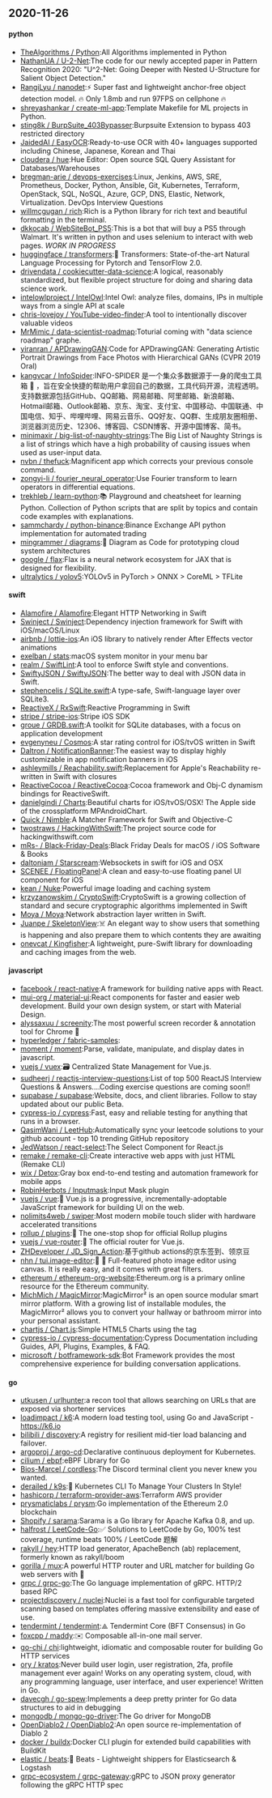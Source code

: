 ## 2020-11-26

#### python
* [TheAlgorithms / Python](https://github.com/TheAlgorithms/Python):All Algorithms implemented in Python
* [NathanUA / U-2-Net](https://github.com/NathanUA/U-2-Net):The code for our newly accepted paper in Pattern Recognition 2020: "U^2-Net: Going Deeper with Nested U-Structure for Salient Object Detection."
* [RangiLyu / nanodet](https://github.com/RangiLyu/nanodet):⚡
Super fast and lightweight anchor-free object detection model.
🔥
Only 1.8mb and run 97FPS on cellphone
🔥
* [shreyashankar / create-ml-app](https://github.com/shreyashankar/create-ml-app):Template Makefile for ML projects in Python.
* [sting8k / BurpSuite_403Bypasser](https://github.com/sting8k/BurpSuite_403Bypasser):Burpsuite Extension to bypass 403 restricted directory
* [JaidedAI / EasyOCR](https://github.com/JaidedAI/EasyOCR):Ready-to-use OCR with 40+ languages supported including Chinese, Japanese, Korean and Thai
* [cloudera / hue](https://github.com/cloudera/hue):Hue Editor: Open source SQL Query Assistant for Databases/Warehouses
* [bregman-arie / devops-exercises](https://github.com/bregman-arie/devops-exercises):Linux, Jenkins, AWS, SRE, Prometheus, Docker, Python, Ansible, Git, Kubernetes, Terraform, OpenStack, SQL, NoSQL, Azure, GCP, DNS, Elastic, Network, Virtualization. DevOps Interview Questions
* [willmcgugan / rich](https://github.com/willmcgugan/rich):Rich is a Python library for rich text and beautiful formatting in the terminal.
* [dkkocab / WebSiteBot_PS5](https://github.com/dkkocab/WebSiteBot_PS5):This is a bot that will buy a PS5 through Walmart. It's written in python and uses selenium to interact with web pages. *WORK IN PROGRESS*
* [huggingface / transformers](https://github.com/huggingface/transformers):🤗
Transformers: State-of-the-art Natural Language Processing for Pytorch and TensorFlow 2.0.
* [drivendata / cookiecutter-data-science](https://github.com/drivendata/cookiecutter-data-science):A logical, reasonably standardized, but flexible project structure for doing and sharing data science work.
* [intelowlproject / IntelOwl](https://github.com/intelowlproject/IntelOwl):Intel Owl: analyze files, domains, IPs in multiple ways from a single API at scale
* [chris-lovejoy / YouTube-video-finder](https://github.com/chris-lovejoy/YouTube-video-finder):A tool to intentionally discover valuable videos
* [MrMimic / data-scientist-roadmap](https://github.com/MrMimic/data-scientist-roadmap):Toturial coming with "data science roadmap" graphe.
* [yiranran / APDrawingGAN](https://github.com/yiranran/APDrawingGAN):Code for APDrawingGAN: Generating Artistic Portrait Drawings from Face Photos with Hierarchical GANs (CVPR 2019 Oral)
* [kangvcar / InfoSpider](https://github.com/kangvcar/InfoSpider):INFO-SPIDER 是一个集众多数据源于一身的爬虫工具箱
🧰
，旨在安全快捷的帮助用户拿回自己的数据，工具代码开源，流程透明。支持数据源包括GitHub、QQ邮箱、网易邮箱、阿里邮箱、新浪邮箱、Hotmail邮箱、Outlook邮箱、京东、淘宝、支付宝、中国移动、中国联通、中国电信、知乎、哔哩哔哩、网易云音乐、QQ好友、QQ群、生成朋友圈相册、浏览器浏览历史、12306、博客园、CSDN博客、开源中国博客、简书。
* [minimaxir / big-list-of-naughty-strings](https://github.com/minimaxir/big-list-of-naughty-strings):The Big List of Naughty Strings is a list of strings which have a high probability of causing issues when used as user-input data.
* [nvbn / thefuck](https://github.com/nvbn/thefuck):Magnificent app which corrects your previous console command.
* [zongyi-li / fourier_neural_operator](https://github.com/zongyi-li/fourier_neural_operator):Use Fourier transform to learn operators in differential equations.
* [trekhleb / learn-python](https://github.com/trekhleb/learn-python):📚
Playground and cheatsheet for learning Python. Collection of Python scripts that are split by topics and contain code examples with explanations.
* [sammchardy / python-binance](https://github.com/sammchardy/python-binance):Binance Exchange API python implementation for automated trading
* [mingrammer / diagrams](https://github.com/mingrammer/diagrams):🎨
Diagram as Code for prototyping cloud system architectures
* [google / flax](https://github.com/google/flax):Flax is a neural network ecosystem for JAX that is designed for flexibility.
* [ultralytics / yolov5](https://github.com/ultralytics/yolov5):YOLOv5 in PyTorch > ONNX > CoreML > TFLite

#### swift
* [Alamofire / Alamofire](https://github.com/Alamofire/Alamofire):Elegant HTTP Networking in Swift
* [Swinject / Swinject](https://github.com/Swinject/Swinject):Dependency injection framework for Swift with iOS/macOS/Linux
* [airbnb / lottie-ios](https://github.com/airbnb/lottie-ios):An iOS library to natively render After Effects vector animations
* [exelban / stats](https://github.com/exelban/stats):macOS system monitor in your menu bar
* [realm / SwiftLint](https://github.com/realm/SwiftLint):A tool to enforce Swift style and conventions.
* [SwiftyJSON / SwiftyJSON](https://github.com/SwiftyJSON/SwiftyJSON):The better way to deal with JSON data in Swift.
* [stephencelis / SQLite.swift](https://github.com/stephencelis/SQLite.swift):A type-safe, Swift-language layer over SQLite3.
* [ReactiveX / RxSwift](https://github.com/ReactiveX/RxSwift):Reactive Programming in Swift
* [stripe / stripe-ios](https://github.com/stripe/stripe-ios):Stripe iOS SDK
* [groue / GRDB.swift](https://github.com/groue/GRDB.swift):A toolkit for SQLite databases, with a focus on application development
* [evgenyneu / Cosmos](https://github.com/evgenyneu/Cosmos):A star rating control for iOS/tvOS written in Swift
* [Daltron / NotificationBanner](https://github.com/Daltron/NotificationBanner):The easiest way to display highly customizable in app notification banners in iOS
* [ashleymills / Reachability.swift](https://github.com/ashleymills/Reachability.swift):Replacement for Apple's Reachability re-written in Swift with closures
* [ReactiveCocoa / ReactiveCocoa](https://github.com/ReactiveCocoa/ReactiveCocoa):Cocoa framework and Obj-C dynamism bindings for ReactiveSwift.
* [danielgindi / Charts](https://github.com/danielgindi/Charts):Beautiful charts for iOS/tvOS/OSX! The Apple side of the crossplatform MPAndroidChart.
* [Quick / Nimble](https://github.com/Quick/Nimble):A Matcher Framework for Swift and Objective-C
* [twostraws / HackingWithSwift](https://github.com/twostraws/HackingWithSwift):The project source code for hackingwithswift.com
* [mRs- / Black-Friday-Deals](https://github.com/mRs-/Black-Friday-Deals):Black Friday Deals for macOS / iOS Software & Books
* [daltoniam / Starscream](https://github.com/daltoniam/Starscream):Websockets in swift for iOS and OSX
* [SCENEE / FloatingPanel](https://github.com/SCENEE/FloatingPanel):A clean and easy-to-use floating panel UI component for iOS
* [kean / Nuke](https://github.com/kean/Nuke):Powerful image loading and caching system
* [krzyzanowskim / CryptoSwift](https://github.com/krzyzanowskim/CryptoSwift):CryptoSwift is a growing collection of standard and secure cryptographic algorithms implemented in Swift
* [Moya / Moya](https://github.com/Moya/Moya):Network abstraction layer written in Swift.
* [Juanpe / SkeletonView](https://github.com/Juanpe/SkeletonView):☠️
An elegant way to show users that something is happening and also prepare them to which contents they are awaiting
* [onevcat / Kingfisher](https://github.com/onevcat/Kingfisher):A lightweight, pure-Swift library for downloading and caching images from the web.

#### javascript
* [facebook / react-native](https://github.com/facebook/react-native):A framework for building native apps with React.
* [mui-org / material-ui](https://github.com/mui-org/material-ui):React components for faster and easier web development. Build your own design system, or start with Material Design.
* [alyssaxuu / screenity](https://github.com/alyssaxuu/screenity):The most powerful screen recorder & annotation tool for Chrome
🎥
* [hyperledger / fabric-samples](https://github.com/hyperledger/fabric-samples):
* [moment / moment](https://github.com/moment/moment):Parse, validate, manipulate, and display dates in javascript.
* [vuejs / vuex](https://github.com/vuejs/vuex):🗃️
Centralized State Management for Vue.js.
* [sudheerj / reactjs-interview-questions](https://github.com/sudheerj/reactjs-interview-questions):List of top 500 ReactJS Interview Questions & Answers....Coding exercise questions are coming soon!!
* [supabase / supabase](https://github.com/supabase/supabase):Website, docs, and client libraries. Follow to stay updated about our public Beta.
* [cypress-io / cypress](https://github.com/cypress-io/cypress):Fast, easy and reliable testing for anything that runs in a browser.
* [QasimWani / LeetHub](https://github.com/QasimWani/LeetHub):Automatically sync your leetcode solutions to your github account - top 10 trending GitHub repository
* [JedWatson / react-select](https://github.com/JedWatson/react-select):The Select Component for React.js
* [remake / remake-cli](https://github.com/remake/remake-cli):Create interactive web apps with just HTML (Remake CLI)
* [wix / Detox](https://github.com/wix/Detox):Gray box end-to-end testing and automation framework for mobile apps
* [RobinHerbots / Inputmask](https://github.com/RobinHerbots/Inputmask):Input Mask plugin
* [vuejs / vue](https://github.com/vuejs/vue):🖖
Vue.js is a progressive, incrementally-adoptable JavaScript framework for building UI on the web.
* [nolimits4web / swiper](https://github.com/nolimits4web/swiper):Most modern mobile touch slider with hardware accelerated transitions
* [rollup / plugins](https://github.com/rollup/plugins):🍣
The one-stop shop for official Rollup plugins
* [vuejs / vue-router](https://github.com/vuejs/vue-router):🚦
The official router for Vue.js.
* [ZHDeveloper / JD_Sign_Action](https://github.com/ZHDeveloper/JD_Sign_Action):基于github actions的京东签到、领京豆
* [nhn / tui.image-editor](https://github.com/nhn/tui.image-editor):🍞
🎨
Full-featured photo image editor using canvas. It is really easy, and it comes with great filters.
* [ethereum / ethereum-org-website](https://github.com/ethereum/ethereum-org-website):Ethereum.org is a primary online resource for the Ethereum community.
* [MichMich / MagicMirror](https://github.com/MichMich/MagicMirror):MagicMirror² is an open source modular smart mirror platform. With a growing list of installable modules, the MagicMirror² allows you to convert your hallway or bathroom mirror into your personal assistant.
* [chartjs / Chart.js](https://github.com/chartjs/Chart.js):Simple HTML5 Charts using the <canvas> tag
* [cypress-io / cypress-documentation](https://github.com/cypress-io/cypress-documentation):Cypress Documentation including Guides, API, Plugins, Examples, & FAQ.
* [microsoft / botframework-sdk](https://github.com/microsoft/botframework-sdk):Bot Framework provides the most comprehensive experience for building conversation applications.

#### go
* [utkusen / urlhunter](https://github.com/utkusen/urlhunter):a recon tool that allows searching on URLs that are exposed via shortener services
* [loadimpact / k6](https://github.com/loadimpact/k6):A modern load testing tool, using Go and JavaScript - https://k6.io
* [bilibili / discovery](https://github.com/bilibili/discovery):A registry for resilient mid-tier load balancing and failover.
* [argoproj / argo-cd](https://github.com/argoproj/argo-cd):Declarative continuous deployment for Kubernetes.
* [cilium / ebpf](https://github.com/cilium/ebpf):eBPF Library for Go
* [Bios-Marcel / cordless](https://github.com/Bios-Marcel/cordless):The Discord terminal client you never knew you wanted.
* [derailed / k9s](https://github.com/derailed/k9s):🐶
Kubernetes CLI To Manage Your Clusters In Style!
* [hashicorp / terraform-provider-aws](https://github.com/hashicorp/terraform-provider-aws):Terraform AWS provider
* [prysmaticlabs / prysm](https://github.com/prysmaticlabs/prysm):Go implementation of the Ethereum 2.0 blockchain
* [Shopify / sarama](https://github.com/Shopify/sarama):Sarama is a Go library for Apache Kafka 0.8, and up.
* [halfrost / LeetCode-Go](https://github.com/halfrost/LeetCode-Go):✅
Solutions to LeetCode by Go, 100% test coverage, runtime beats 100% / LeetCode 题解
* [rakyll / hey](https://github.com/rakyll/hey):HTTP load generator, ApacheBench (ab) replacement, formerly known as rakyll/boom
* [gorilla / mux](https://github.com/gorilla/mux):A powerful HTTP router and URL matcher for building Go web servers with
🦍
* [grpc / grpc-go](https://github.com/grpc/grpc-go):The Go language implementation of gRPC. HTTP/2 based RPC
* [projectdiscovery / nuclei](https://github.com/projectdiscovery/nuclei):Nuclei is a fast tool for configurable targeted scanning based on templates offering massive extensibility and ease of use.
* [tendermint / tendermint](https://github.com/tendermint/tendermint):⟁ Tendermint Core (BFT Consensus) in Go
* [foxcpp / maddy](https://github.com/foxcpp/maddy):✉️
Composable all-in-one mail server.
* [go-chi / chi](https://github.com/go-chi/chi):lightweight, idiomatic and composable router for building Go HTTP services
* [ory / kratos](https://github.com/ory/kratos):Never build user login, user registration, 2fa, profile management ever again! Works on any operating system, cloud, with any programming language, user interface, and user experience! Written in Go.
* [davecgh / go-spew](https://github.com/davecgh/go-spew):Implements a deep pretty printer for Go data structures to aid in debugging
* [mongodb / mongo-go-driver](https://github.com/mongodb/mongo-go-driver):The Go driver for MongoDB
* [OpenDiablo2 / OpenDiablo2](https://github.com/OpenDiablo2/OpenDiablo2):An open source re-implementation of Diablo 2
* [docker / buildx](https://github.com/docker/buildx):Docker CLI plugin for extended build capabilities with BuildKit
* [elastic / beats](https://github.com/elastic/beats):🐠
Beats - Lightweight shippers for Elasticsearch & Logstash
* [grpc-ecosystem / grpc-gateway](https://github.com/grpc-ecosystem/grpc-gateway):gRPC to JSON proxy generator following the gRPC HTTP spec

